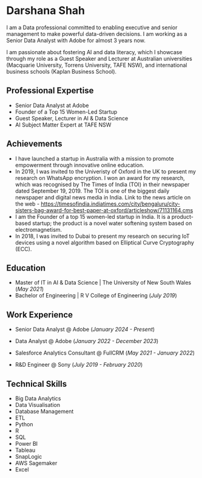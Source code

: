 # Darshana Shah

I am a Data professional committed to enabling executive and senior management to make powerful data-driven decisions. I am working as a Senior Data Analyst with Adobe for almost 3 years now. 

I am passionate about fostering AI and data literacy, which I showcase through my role as a Guest Speaker and Lecturer at Australian universities (Macquarie University, Torrens University, TAFE NSW), and international business schools (Kaplan Business School). 

## Professional Expertise
- Senior Data Analyst at Adobe
- Founder of a Top 15 Women-Led Startup
- Guest Speaker, Lecturer in AI & Data Science
- AI Subject Matter Expert at TAFE NSW

## Achievements
- I have launched a startup in Australia with a mission to promote empowerment through innovative online education.
- In 2019, I was invited to the Univeristy of Oxford in the UK to present my research on WhatsApp encryption. I won an award for my research, which was recognised by The Times of India (TOI) in their newspaper dated September 19, 2019. The TOI is one of the biggest daily newspaper and digital news media in India. Link to the news article on the web - https://timesofindia.indiatimes.com/city/bengaluru/city-sisters-bag-award-for-best-paper-at-oxford/articleshow/71131164.cms
- I am the Founder of a top 15 women-led startup in India. It is a product-based startup; the product is a novel water softening system based on electromagnetism.
- In 2018, I was invited to Dubai to present my research on securing IoT devices using a novel algorithm based on Elliptical Curve Cryptography (ECC).

## Education
- Master of IT in AI & Data Science | The University of New South Wales (_May 2021_)
- Bachelor of Engineering | R V College of Engineering (_July 2019_)

## Work Experience

- Senior Data Analyst @ Adobe 
(_January 2024 - Present_)

- Data Analyst @ Adobe 
(_January 2022 - December 2023_)

- Salesforce Analytics Consultant @ FullCRM 
(_May 2021 - January 2022_)

- R&D Engineer @ Sony 
(_July 2019 - February 2020_)

## Technical Skills
- Big Data Analytics
- Data Visualisation
- Database Management
- ETL
- Python
- R
- SQL
- Power BI
- Tableau
- SnapLogic
- AWS Sagemaker
- Excel

